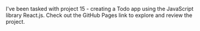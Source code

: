 I've been tasked with project 15 - creating a Todo app using the JavaScript library React.js. Check out the GitHub Pages link to explore and review the project.
